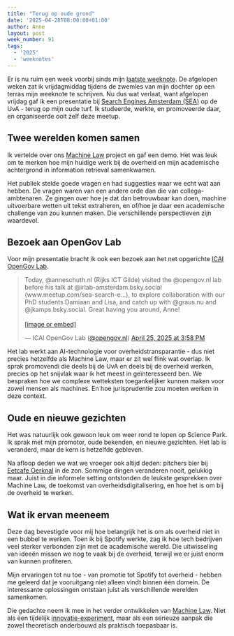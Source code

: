 ```yaml
---
title: "Terug op oude grond"
date: '2025-04-28T08:00:00+01:00'
author: Anne
layout: post
week_number: 91
tags:
  - '2025'
  - 'weeknotes'
---
```


Er is nu ruim een week voorbij sinds mijn [laatste weeknote](/2025/04/18/heimwee.html). De afgelopen weken zat ik
vrijdagmiddag tijdens de zwemles van mijn dochter op een terras mijn weeknote te schrijven. Nu dus wat verlaat, want
afgelopen vrijdag gaf ik een presentatie bij
[Search Engines Amsterdam (SEA)](https://www.meetup.com/sea-search-engines-amsterdam/events/304267117/) op de UvA -
terug op mijn oude turf. Ik studeerde, werkte, en promoveerde daar, en organiseerde ooit zelf deze meetup.

## Twee werelden komen samen

Ik vertelde over ons [Machine Law](/2025/01/25/machine-law.html) project en gaf een demo. Het was leuk om te merken
hoe mijn huidige werk bij de overheid en mijn academische achtergrond in information retrieval samenkwamen.

Het publiek stelde goede vragen en had suggesties waar we echt wat aan hebben. De vragen waren van een andere orde dan
die van collega-ambtenaren. Ze gingen over hoe je dat dan betrouwbaar kan doen, machine uitvoerbare wetten uit tekst
extraheren, en of/hoe je daar een academische challenge van zou kunnen maken. Die verschillende perspectieven zijn
waardevol.

## Bezoek aan OpenGov Lab

Voor mijn presentatie bracht ik ook een bezoek aan het net opgerichte [ICAI OpenGov Lab](https://opengov.nl/).

<blockquote class="bluesky-embed" data-bluesky-uri="at://did:plc:r664jqhgqixm3y7c6u4vtioh/app.bsky.feed.post/3lnnewznyz22l" data-bluesky-cid="bafyreiauybioghc6guqy35s3ygd7sdlgapjqsq4fixdvlx7y3o2lm255ca" data-bluesky-embed-color-mode="white"><p lang="en">Today, @anneschuth.nl (Rijks ICT Gilde) visited the @opengov.nl lab before his talk at @irlab-amsterdam.bsky.social (www.meetup.com/sea-search-e...), to explore collaboration with our PhD students Damiaan and Lisa, and catch up with @graus.nu and @jkamps.bsky.social. Great having you around, Anne!<br><br><a href="https://bsky.app/profile/did:plc:r664jqhgqixm3y7c6u4vtioh/post/3lnnewznyz22l?ref_src=embed">[image or embed]</a></p>&mdash; ICAI OpenGov Lab (<a href="https://bsky.app/profile/did:plc:r664jqhgqixm3y7c6u4vtioh?ref_src=embed">@opengov.nl</a>) <a href="https://bsky.app/profile/did:plc:r664jqhgqixm3y7c6u4vtioh/post/3lnnewznyz22l?ref_src=embed">April 25, 2025 at 3:58 PM</a></blockquote><script async src="https://embed.bsky.app/static/embed.js" charset="utf-8"></script>

Het lab werkt aan AI-technologie voor overheidstransparantie - dus niet precies hetzelfde als Machine Law, maar er zit
wel flink wat overlap. Ik sprak promovendi die deels bij de UvA en deels bij de overheid werken, precies op het snijvlak
waar ik het meest in geïnteresseerd ben. We bespraken hoe we complexe wetteksten toegankelijker kunnen maken voor zowel
mensen als machines. En hoe jurisprudentie zou moeten werken in deze context.

## Oude en nieuwe gezichten

Het was natuurlijk ook gewoon leuk om weer rond te lopen op Science Park. Ik sprak met mijn promotor, oude bekenden, en
nieuwe gezichten. Het lab is veranderd, maar de kern is hetzelfde gebleven.

Na afloop deden we wat we vroeger ook altijd deden: pitchers bier bij [Eetcafe Oerknal](https://eetcafeoerknal.nl/) in
de zon. Sommige dingen veranderen nooit, gelukkig maar. Juist in die informele setting ontstonden de leukste gesprekken
over Machine Law, de toekomst van overheidsdigitalisering, en hoe het is om bij de overheid te werken.

## Wat ik ervan meeneem

Deze dag bevestigde voor mij hoe belangrijk het is om als overheid niet in een bubbel te werken. Toen ik bij Spotify
werkte, zag ik hoe tech bedrijven veel sterker verbonden zijn met de academische wereld. Die uitwisseling van ideeën
missen we nog te vaak bij de overheid, terwijl we er juist enorm van kunnen profiteren.

Mijn ervaringen tot nu toe - van promotie tot Spotify tot overheid - hebben me geleerd dat je vooruitgang niet alleen
vindt binnen één domein. De interessante oplossingen ontstaan juist als verschillende werelden samenkomen.

Die gedachte neem ik mee in het verder ontwikkelen van [Machine Law](/2025/02/07/paradox.html). Niet als een
tijdelijk [innovatie-experiment](/2025/03/28/nieuw-normaal.html), maar als een serieuze aanpak die zowel theoretisch
onderbouwd als praktisch toepasbaar is.
